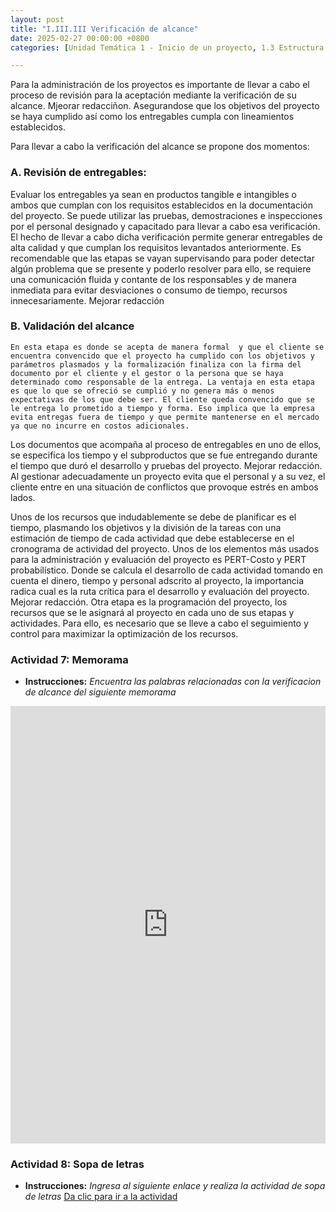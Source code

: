 ```yaml
---
layout: post
title: "I.III.III Verificación de alcance"
date: 2025-02-27 00:00:00 +0800
categories: [Unidad Temática 1 - Inicio de un proyecto, 1.3 Estructura de desglose de trabajo]

---
```

Para la administración de los proyectos es importante de llevar a cabo el proceso de revisión para la aceptación mediante la verificación de su alcance. Mjeorar redacciñon. Asegurandose que los objetivos del proyecto se haya cumplido así como los entregables cumpla con  lineamientos establecidos.

Para llevar  a cabo la verificación del alcance se propone dos momentos:

### A.	Revisión de entregables:
 Evaluar los entregables ya sean en productos tangible e intangibles o ambos que cumplan con los requisitos establecidos en la documentación del proyecto. Se puede utilizar las pruebas, demostraciones e inspecciones por el personal designado y capacitado para llevar a cabo esa verificación.  El hecho de llevar a cabo dicha verificación permite generar entregables de alta calidad y que cumplan los requisitos levantados anteriormente. Es recomendable que las etapas se vayan supervisando para poder detectar algún problema que se presente y poderlo resolver para ello, se requiere una comunicación fluida y contante de los responsables y de manera inmediata para evitar desviaciones o consumo de tiempo, recursos innecesariamente. Mejorar redacción

### B. Validación del alcance
 	En esta etapa es donde se acepta de manera formal  y que el cliente se encuentra convencido que el proyecto ha cumplido con los objetivos y parámetros plasmados y la formalización finaliza con la firma del documento por el cliente y el gestor o la persona que se haya determinado como responsable de la entrega. La ventaja en esta etapa es que lo que se ofreció se cumplió y no genera más o menos expectativas de los que debe ser. El cliente queda convencido que se le entrega lo prometido a tiempo y forma. Eso implica que la empresa evita entregas fuera de tiempo y que permite mantenerse en el mercado ya que no incurre en costos adicionales.
Los documentos que acompaña al proceso de entregables en uno de ellos, se especifica los tiempo y el subproductos que se fue entregando durante el tiempo que duró el desarrollo y pruebas del proyecto. Mejorar redacción. 
Al gestionar adecuadamente un proyecto evita que el personal y a su vez, el cliente entre en una situación de conflictos que provoque estrés en ambos lados.

Unos de los recursos que indudablemente se debe de planificar es el tiempo, plasmando los objetivos y la división de la tareas con una estimación de tiempo de cada actividad que debe establecerse en el cronograma de actividad del proyecto.
Unos de los elementos más usados para la administración y evaluación del proyecto es PERT-Costo y PERT probabilístico. Donde se calcula el desarrollo de cada actividad tomando en cuenta el dinero, tiempo y personal adscrito al proyecto, la importancia radica cual es la ruta crítica para el desarrollo y evaluación del proyecto. Mejorar redacción.
Otra etapa es la programación del proyecto, los recursos que se le asignará al proyecto en cada uno de sus etapas y actividades. Para ello, es necesario que se lleve a cabo el seguimiento y control para maximizar la optimización de los recursos.

### Actividad 7: Memorama
- **Instrucciones:** _Encuentra las palabras relacionadas con la verificacion de alcance del siguiente memorama_

<iframe src="https://learningapps.org/watch?v=p07z64myk25" style="border:0px;width:100%;height:700px" allowfullscreen="true" webkitallowfullscreen="true" mozallowfullscreen="true"></iframe>

<!-- #### Actividad 8: Sopa de letras
- **Instrucciones:** _Observa cuidadosamente la sopa de letras proporcionada. Localiza en la sopa de letras las siguientes palabras relacionadas con los conceptos clave del tema revisado._
  
<iframe src="https://puzzel.org/es/wordseeker/play?p=-ONhaaRybVJAnKtYYNh3" style="border:0px;width:100%;height:500px" allowfullscreen="true" webkitallowfullscreen="true" mozallowfullscreen="true"></iframe>
 -->

### Actividad 8: Sopa de letras
- **Instrucciones:** _Ingresa al siguiente enlace y realiza la actividad de sopa de letras_
[Da clic para ir a la actividad](https://puzzel.org/es/wordseeker/play?p=-ONhaaRybVJAnKtYYNh3)

